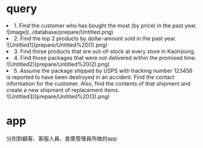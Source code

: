 <h1>query</h1>
<li>1. Find the customer who has bought the most (by price) in the past year.</li>
![image](../database/prepare/Untitled.png)
<li>2. Find the top 2 products by dollar-amount sold in the past year.</li>
![Untitled1](prepare/Untitled%20(1).png)
<li>3. Find those products that are out-of-stock at every store in Kaohsiung.</li>
<div></div>
<li>4. Find those packages that were not delivered within the promised time.</li>
![Untitled2](prepare/Untitled%20(2).png)
<li>5. Assume the package shipped by USPS with tracking number 123456 is reported to have been destroyed in an accident. 
Find the contact information for the customer. Also, find the contents of that shipment and create a new shipment of replacement items.
</li>
![Untitled3](prepare/Untitled%20(3).png)

<h1>app</h1>
<div>分別對顧客、客服人員、倉庫管理員所做的app</div>
